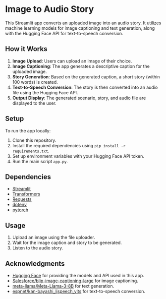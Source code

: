 # Image to Audio Story

This Streamlit app converts an uploaded image into an audio story. It utilizes machine learning models for image captioning and text generation, along with the Hugging Face API for text-to-speech conversion.

## How it Works

1. **Image Upload**: Users can upload an image of their choice.
2. **Image Captioning**: The app generates a descriptive caption for the uploaded image.
3. **Story Generation**: Based on the generated caption, a short story (within 100 words) is created.
4. **Text-to-Speech Conversion**: The story is then converted into an audio file using the Hugging Face API.
5. **Output Display**: The generated scenario, story, and audio file are displayed to the user.

## Setup

To run the app locally:

1. Clone this repository.
2. Install the required dependencies using `pip install -r requirements.txt`.
3. Set up environment variables with your Hugging Face API token.
4. Run the main script `app.py`.

## Dependencies

- [Streamlit](https://streamlit.io/)
- [Transformers](https://huggingface.co/transformers/)
- [Requests](https://docs.python-requests.org/en/master/)
- [dotenv](https://pypi.org/project/python-dotenv/)
- [pytorch](https://pytorch.org)

## Usage

1. Upload an image using the file uploader.
2. Wait for the image caption and story to be generated.
3. Listen to the audio story.

## Acknowledgments

- [Hugging Face](https://huggingface.co/) for providing the models and API used in this app.
- [Salesforce/blip-image-captioning-large](https://huggingface.co/Salesforce/blip-image-captioning-large) for image captioning.
- [meta-llama/Meta-Llama-3-8B](https://huggingface.co/meta-llama/Meta-Llama-3-8B) for text generation.
- [espnet/kan-bayashi_ljspeech_vits](https://huggingface.co/espnet/kan-bayashi_ljspeech_vits) for text-to-speech conversion.
